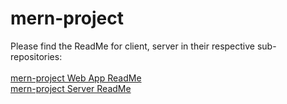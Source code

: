 # mern-project

Please find the ReadMe for client, server  in their respective sub-repositories:
<br /><br />
 [mern-project Web App ReadMe](client)<br/>
 [mern-project Server ReadMe](server)<br/>
 
 
